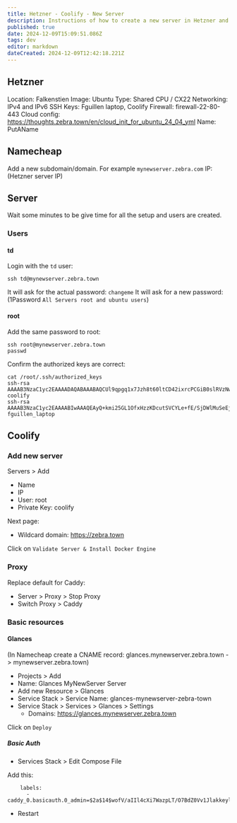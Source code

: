 ```yaml
---
title: Hetzner - Coolify - New Server
description: Instructions of how to create a new server in Hetzner and add it to Coolify
published: true
date: 2024-12-09T15:09:51.086Z
tags: dev
editor: markdown
dateCreated: 2024-12-09T12:42:18.221Z
---
```



## Hetzner

Location: Falkenstien
Image: Ubuntu
Type: Shared CPU / CX22
Networking: IPv4 and IPv6
SSH Keys: Fguillen laptop, Coolify
Firewall: firewall-22-80-443
Cloud config: https://thoughts.zebra.town/en/cloud_init_for_ubuntu_24_04_yml
Name: PutAName

## Namecheap

Add a new subdomain/domain. For example `mynewserver.zebra.com` IP: (Hetzner server IP)


## Server

Wait some minutes to be give time for all the setup and users are created.

### Users

#### td

Login with the `td` user:

```
ssh td@mynewserver.zebra.town
```

It will ask for the actual password: `changeme`
It will ask for a new password: (1Password `All Servers root and ubuntu users`)


#### root

Add the same password to root:

```
ssh root@mynewserver.zebra.town
passwd
```

Confirm the authorized keys are correct:

```
cat /root/.ssh/authorized_keys 
ssh-rsa AAAAB3NzaC1yc2EAAAADAQABAAABAQCUl9qpgq1x7Jzh8t60ltCD42ixrcPCGiB0slRVzNwefKDHu4VGyiTCXbbUGY6fe7m2Rycf/fSwc9q6lG76isbQO4d+Wj6fdu3af6EcV7i3A/bvdpL2wvd0IooLDmfzls47fEhOZEq70v9T0gCLNwVq4ICYHMo+01za3exLmItLEhBs6fNjsWKIijFz1ccezAVEZ4cgTXatQ7N65fqYniu12+LxnPYFk0e5kxczBW97ZoqHR6SlCar8wAs1r5ibs9xsrG4+nlZ9x9w8FR+i8Vt3qV8ReBJ5TiFGCxQkthGuRvPikLucZdLEQRGIsNTEcTfuLph26qv3eTfp1r8uA1Av coolify
ssh-rsa AAAAB3NzaC1yc2EAAAABIwAAAQEAyQ+kmi25GL1OfxHzzKDcutSVCYLe+fE/SjDWlMuSeEj0ttOb8Hy+gY269hNdnkyG3U4eYh2SSsGUef4JbAfzdab3rNMQiOSHH/ivb5yyrF+vlsFACFQiScyxrzXJNp7Ah6CSPdGE5qtDwgASRzSspMhsGJGuhfa1dXprsDXL/CAkJmpHyd4WYE7hgBd8Dk/jx8MLrqWhrBfzhwEBBf9/GSV1TSwrsEj8EbVATQdXlcEi2RfOMRJvlAV0xovf3Q9kf2qOqtZwt6/bnp6ucsHkND4PNV901tF6Oe0wxWuvTBYnSHmYgbE5lmrAae1k00euAc4HYOftzIE/VOTgiaMiSQ== fguillen_laptop
```

## Coolify

### Add new server

Servers > Add

- Name
- IP
- User: root
- Private Key: coolify

Next page:

- Wildcard domain: https://zebra.town

Click on `Validate Server & Install Docker Engine`

### Proxy

Replace default for Caddy:

- Server > Proxy > Stop Proxy
- Switch Proxy > Caddy

### Basic resources

#### Glances

(In Namecheap create a CNAME record: glances.mynewserver.zebra.town -> mynewserver.zebra.town)

- Projects > Add
- Name: Glances MyNewServer Server
- Add new Resource > Glances
- Service Stack > Service Name: glances-mynewserver-zebra-town
- Service Stack > Services > Glances > Settings
  - Domains: https://glances.mynewserver.zebra.town
  
Click on `Deploy`

##### Basic Auth

- Services Stack > Edit Compose File

Add this:

```
    labels:
      - caddy_0.basicauth.0_admin=$2a$14$wofV/aIIl4cXi7WazpLT/O7BdZ0Vv1JlakkeylgOfZXSGrEHGqCXa
```

- Restart






